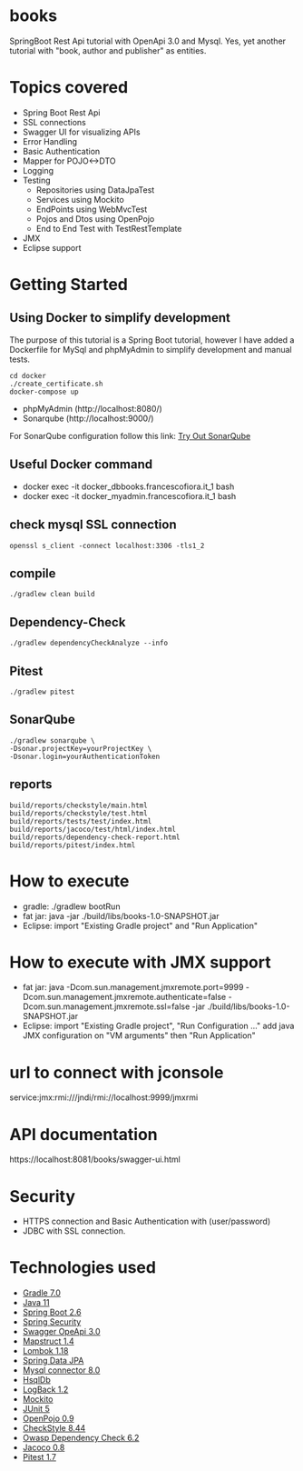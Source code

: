 # books
SpringBoot Rest Api tutorial with OpenApi 3.0 and Mysql.
Yes, yet another tutorial with "book, author and publisher" as entities.

# Topics covered
- Spring Boot Rest Api
- SSL connections
- Swagger UI for visualizing APIs
- Error Handling
- Basic Authentication
- Mapper for POJO<->DTO 
- Logging
- Testing
    - Repositories using DataJpaTest
    - Services using Mockito
    - EndPoints using WebMvcTest
    - Pojos and Dtos using OpenPojo
    - End to End Test with TestRestTemplate
- JMX
- Eclipse support

# Getting Started
## Using Docker to simplify development
The purpose of this tutorial is a Spring Boot tutorial, however I have added a Dockerfile for MySql and phpMyAdmin to simplify development and manual tests.

    cd docker
    ./create_certificate.sh
    docker-compose up
 - phpMyAdmin (http://localhost:8080/)
 - Sonarqube (http://localhost:9000/)

For SonarQube configuration follow this link: [Try Out SonarQube](https://docs.sonarqube.org/latest/setup/get-started-2-minutes/)

## Useful Docker command

 - docker exec -it docker_dbbooks.francescofiora.it_1 bash
 - docker exec -it docker_myadmin.francescofiora.it_1 bash

## check mysql SSL connection
    openssl s_client -connect localhost:3306 -tls1_2

## compile
    ./gradlew clean build

## Dependency-Check
    ./gradlew dependencyCheckAnalyze --info

## Pitest
    ./gradlew pitest

## SonarQube
    ./gradlew sonarqube \
    -Dsonar.projectKey=yourProjectKey \
    -Dsonar.login=yourAuthenticationToken

## reports
    build/reports/checkstyle/main.html
    build/reports/checkstyle/test.html
    build/reports/tests/test/index.html
    build/reports/jacoco/test/html/index.html
    build/reports/dependency-check-report.html
    build/reports/pitest/index.html


# How to execute
- gradle: ./gradlew bootRun
- fat jar: java -jar ./build/libs/books-1.0-SNAPSHOT.jar
- Eclipse: import "Existing Gradle project" and "Run Application"

# How to execute with JMX support
- fat jar: java -Dcom.sun.management.jmxremote.port=9999 -Dcom.sun.management.jmxremote.authenticate=false -Dcom.sun.management.jmxremote.ssl=false  -jar ./build/libs/books-1.0-SNAPSHOT.jar
- Eclipse: import "Existing Gradle project", "Run Configuration ..." add java JMX configuration on "VM arguments" then "Run Application"

# url to connect with jconsole
service:jmx:rmi:///jndi/rmi://localhost:9999/jmxrmi


# API documentation
https://localhost:8081/books/swagger-ui.html

# Security
 - HTTPS connection and Basic Authentication with (user/password)
 - JDBC with SSL connection.

# Technologies used
- [Gradle 7.0](https://gradle.org/)
- [Java 11](https://openjdk.java.net/projects/jdk/11/)
- [Spring Boot 2.6](https://spring.io/projects/spring-boot)
- [Spring Security](https://spring.io/projects/spring-security)
- [Swagger OpeApi 3.0](https://swagger.io/specification/)
- [Mapstruct 1.4](https://mapstruct.org/)
- [Lombok 1.18](https://projectlombok.org/)
- [Spring Data JPA](https://projects.spring.io/spring-data-jpa)
- [Mysql connector 8.0](https://www.mysql.com/products/connector/)
- [HsqlDb](http://hsqldb.org/)
- [LogBack 1.2](https://logback.qos.ch/)
- [Mockito](https://site.mockito.org/)
- [JUnit 5](https://junit.org/junit5/)
- [OpenPojo 0.9](https://github.com/OpenPojo)
- [CheckStyle 8.44](https://checkstyle.sourceforge.io/)
- [Owasp Dependency Check 6.2](https://owasp.org/www-project-dependency-check/)
- [Jacoco 0.8](https://www.jacoco.org/)
- [Pitest 1.7](https://pitest.org/)
